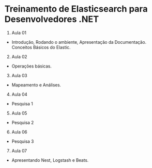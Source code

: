 # Treinamento de Elasticsearch para Desenvolvedores .NET

1. Aula 01

- Introdução, Rodando o ambiente, Apresentação da Documentação. Conceitos Básicos do Elastic.

2. Aula 02

- Operações básicas.

3. Aula 03

- Mapeamento e Análises.

4. Aula 04

- Pesquisa 1

5. Aula 05

- Pesquisa 2

6. Aula 06

- Pesquisa 3

7. Aula 07

- Apresentando Nest, Logstash e Beats.
